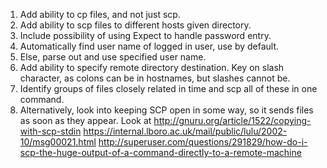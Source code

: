 1. Add ability to cp files, and not just scp.
2. Add ability to scp files to different hosts given directory.
3. Include possibility of using Expect to handle password entry.
4. Automatically find user name of logged in user, use by default.
5. Else, parse out and use specified user name.
6. Add ability to specify remote directory destination. Key on slash character, as colons can be in hostnames, but slashes cannot be.
7. Identify groups of files closely related in time and scp all of these in one command.
8. Alternatively, look into keeping SCP open in some way, so it sends files as soon as they appear. Look at http://gnuru.org/article/1522/copying-with-scp-stdin https://internal.lboro.ac.uk/mail/public/lulu/2002-10/msg00021.html http://superuser.com/questions/291829/how-do-i-scp-the-huge-output-of-a-command-directly-to-a-remote-machine
